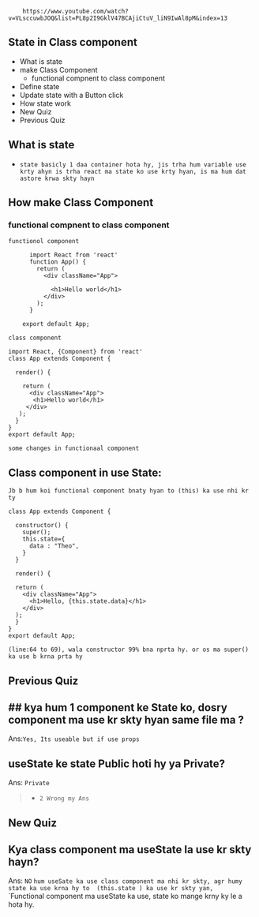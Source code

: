         https://www.youtube.com/watch?v=VLsccuwbJOQ&list=PL8p2I9GklV47BCAjiCtuV_liN9IwAl8pM&index=13


## State in Class component

* What is state
* make Class Component
  * functional compnent to class component
* Define state
* Update state with a Button click
* How state work
* New Quiz
* Previous Quiz



## What is state

* `state basicly 1 daa container hota hy, jis trha hum variable use krty ahyn is trha react ma state ko use krty hyan, is ma hum dat astore krwa skty hayn`

## How make Class Component
  ### functional compnent to class component

`functionol component`

          import React from 'react'
          function App() {
            return (
              <div className="App">

                <h1>Hello world</h1>
              </div>
            );
          }

        export default App;

        

`class component`

    import React, {Component} from 'react'
    class App extends Component {

      render() {

        return (
          <div className="App">
           <h1>Hello world</h1>
         </div>
       );
      }
    }
    export default App;
`some changes in functionaal component`


## Class component in use State:

`Jb b hum koi functional component bnaty hyan to (this) ka use nhi kr ty`

    class App extends Component {

      constructor() {
        super();
        this.state={
          data : "Theo",
        }
      }

      render() {

      return (
        <div className="App">
          <h1>Hello, {this.state.data}</h1>
        </div>
      );
      }
    }
    export default App;
`(line:64 to 69), wala constructor 99% bna nprta hy. or os ma super() ka use b krna prta hy`












##
## Previous Quiz
## ## kya hum 1 component ke State ko, dosry component ma use kr skty hyan same file ma ?
Ans:`Yes, Its useable but if use props`

## useState ke state Public hoti hy ya Private?
Ans: `Private`

> * `2 Wrong my Ans`

##
## New Quiz
## Kya class component ma useState la use kr skty hayn?
Ans: `NO` `hum useSate ka use class component ma nhi kr skty, agr humy state ka use krna hy to  (this.state ) ka use kr skty yan,  `
`Functional component ma useState ka use,  state ko mange krny ky le a hota hy.